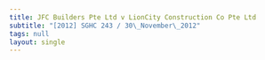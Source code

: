 ```yaml
---
title: JFC Builders Pte Ltd v LionCity Construction Co Pte Ltd
subtitle: "[2012] SGHC 243 / 30\_November\_2012"
tags: null
layout: single
---
```


